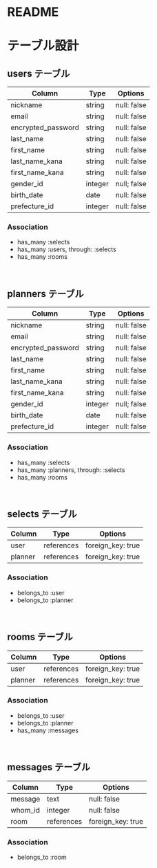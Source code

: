 # README

# テーブル設計

## users テーブル

| Column          | Type    | Options     |
| --------------- | ------- | ----------- |
| nickname        | string  | null: false |
| email              | string  | null: false |
| encrypted_password | string  | null: false |
| last_name       | string  | null: false |
| first_name      | string  | null: false |
| last_name_kana  | string  | null: false |
| first_name_kana | string  | null: false |
| gender_id       | integer | null; false |
| birth_date      | date    | null: false |
| prefecture_id   | integer | null: false |

### Association

- has_many :selects
- has_many :users, through: :selects
- has_many :rooms

<br>

## planners テーブル

| Column          | Type    | Options     |
| --------------- | ------- | ----------- |
| nickname        | string  | null: false |
| email           | string  | null: false |
| encrypted_password | string  | null: false |
| last_name       | string  | null: false |
| first_name      | string  | null: false |
| last_name_kana  | string  | null: false |
| first_name_kana | string  | null: false |
| gender_id       | integer | null; false |
| birth_date      | date    | null: false |
| prefecture_id   | integer | null: false |

### Association

- has_many :selects
- has_many :planners, through: :selects
- has_many :rooms

<br>

## selects テーブル

| Column     | Type      | Options           |
| ---------- | --------- | ----------------- |
| user    | references | foreign_key: true |
| planner | references | foreign_key: true |

### Association

- belongs_to :user
- belongs_to :planner

<br>

## rooms テーブル

| Column     | Type      | Options           |
| ---------- | --------- | ----------------- |
| user    | references | foreign_key: true |
| planner | references | foreign_key: true |

### Association

- belongs_to :user
- belongs_to :planner
- has_many   :messages

<br>

## messages テーブル

| Column     | Type      | Options           |
| ---------- | --------- | ----------------- |
| message    | text      | null: false       |
| whom_id    | integer   | null: false       |
| room    | references | foreign_key: true |

### Association

- belongs_to :room